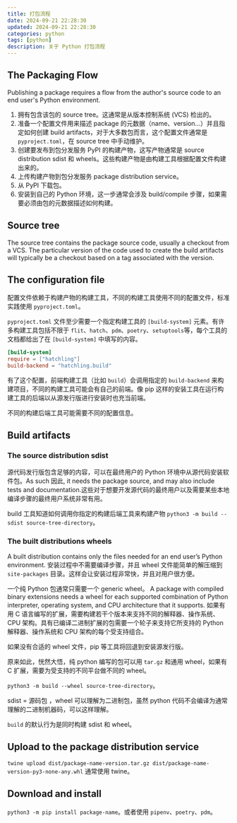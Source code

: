 ```yaml
---
title: 打包流程
date: 2024-09-21 22:28:30
updated: 2024-09-21 22:28:30
categories: python
tags: [python]
description: 关于 Python 打包流程
---
```


## The Packaging Flow
Publishing a package requires a flow from the author's source code to an end user's Python environment.

1. 拥有包含该包的 source tree。这通常是从版本控制系统 (VCS) 检出的。
2. 准备一个配置文件用来描述 package 的元数据（name、version...）并且指定如何创建 build artifacts，对于大多数包而言，这个配置文件通常是 `pyproject.toml`，在 source tree 中手动维护。
3. 创建要发布到包分发服务 PyPI 的构建产物，这写产物通常是 source distribution sdist 和 wheels。这些构建产物是由构建工具根据配置文件构建出来的。
4. 上传构建产物到包分发服务 package distribution service。
5. 从 PyPI 下载包。
6. 安装到自己的 Python 环境，这一步通常会涉及 build/compile 步骤，如果需要必须由包的元数据描述如何构建。

## Source tree
The source tree contains the package source code, usually a checkout from a VCS. The particular version of the code used to create the build artifacts will typically be a checkout based on a tag associated with the version.

## The configuration file
配置文件依赖于构建产物的构建工具，不同的构建工具使用不同的配置文件，标准实践使用 `pyproject.toml`。

`pyproject.toml` 文件至少需要一个指定构建工具的 `[build-system]` 元素。有许多构建工具包括不限于 `flit`、`hatch`、`pdm`、`poetry`、`setuptools`等，每个工具的文档都给出了在 `[build-system]` 中填写的内容。

```toml
[build-system]
require = ["hatchling"]
build-backend = "hatchling.build"
```
有了这个配置，前端构建工具（比如 `build`）会调用指定的 `build-backend` 来构建项目，不同的构建工具可能会有自己的前端。像 pip 这样的安装工具在运行构建工具的后端以从源发行版进行安装时也充当前端。

不同的构建后端工具可能需要不同的配置信息。

## Build artifacts
### The source distribution sdist
源代码发行版包含足够的内容，可以在最终用户的 Python 环境中从源代码安装软件包。As such 因此, it needs the package source, and may also include tests and documentation.这些对于想要开发源代码的最终用户以及需要某些本地编译步骤的最终用户系统非常有用。

build 工具知道如何调用你指定的构建后端工具来构建产物 `python3 -m build --sdist source-tree-directory`。

### The built distributions wheels
A built distribution contains only the files needed for an end user’s Python environment. 安装过程中不需要编译步骤，并且 wheel 文件能简单的解压缩到 `site-packages` 目录。这样会让安装过程非常快，并且对用户很方便。

一个纯 Python 包通常只需要一个 generic wheel。 A package with compiled binary extensions needs a wheel for each supported combination of Python interpreter, operating system, and CPU architecture that it supports. 如果有用 C 语言编写的扩展，需要构建若干个版本来支持不同的解释器、操作系统、CPU 架构。具有已编译二进制扩展的包需要一个轮子来支持它所支持的 Python 解释器、操作系统和 CPU 架构的每个受支持组合。

如果没有合适的 wheel 文件，pip 等工具将回退到安装源发行版。

原来如此，恍然大悟，纯 python 编写的包可以用 `tar.gz` 和通用 wheel，如果有 C 扩展，需要为受支持的不同平台做不同的 wheel。

`python3 -m build --wheel source-tree-directory`。

sdist = 源码包 ，wheel 可以理解为二进制包，虽然 python 代码不会编译为通常理解的二进制机器码，可以这样理解。

`build` 的默认行为是同时构建 sdist 和 wheel。

## Upload to the package distribution service
`twine upload dist/package-name-version.tar.gz dist/package-name-version-py3-none-any.whl` 通常使用 twine。

## Download and install
`python3 -m pip install package-name`。或者使用 `pipenv`、`poetry`、`pdm`。


